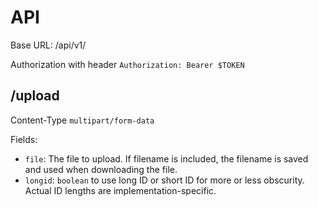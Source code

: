 # API

Base URL: /api/v1/

Authorization with header `Authorization: Bearer $TOKEN`

## /upload

Content-Type `multipart/form-data`

Fields:

- `file`: The file to upload. If filename is included, the filename is saved and used when downloading the file.
- `longid`: `boolean` to use long ID or short ID for more or less obscurity. Actual ID lengths are implementation-specific.
